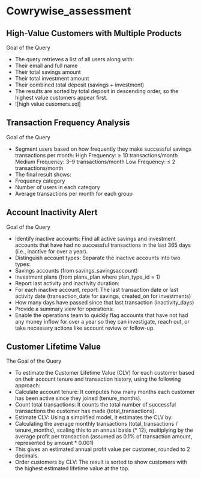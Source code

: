 # Cowrywise_assessment
##  High-Value Customers with Multiple Products
Goal of the Query
- The query retrieves a list of all users along with:
- Their email and full name
- Their total savings amount
- Their total investment amount
- Their combined total deposit (savings + investment)
- The results are sorted by total deposit in descending order, so the highest value customers appear first.
- ![high value cusomers.sql]

## Transaction Frequency Analysis
Goal of the Query
- Segment users based on how frequently they make successful savings transactions per month:
    High Frequency: ≥ 10 transactions/month
    Medium Frequency: 3–9 transactions/month
    Low Frequency: ≤ 2 transactions/month
- The final result shows:
- Frequency category
- Number of users in each category
- Average transactions per month for each group

## Account Inactivity Alert
Goal of the Query
- Identify inactive accounts:
    Find all active savings and investment accounts that have had no successful transactions in the last 365 days (i.e., inactive for over a year).
- Distinguish account types:
    Separate the inactive accounts into two types:
- Savings accounts (from savings_savingsaccount)
- Investment plans (from plans_plan where plan_type_id = 1)
- Report last activity and inactivity duration:
- For each inactive account, report:
    The last transaction date or last activity date (transaction_date for savings, created_on for investments)
- How many days have passed since that last transaction (inactivity_days)
- Provide a summary view for operations:
- Enable the operations team to quickly flag accounts that have not had any money inflow for over a year so they can investigate, reach out, or take necessary actions like account review or follow-up.

## Customer Lifetime Value
The Goal of the Query 
- To estimate the Customer Lifetime Value (CLV) for each customer based on their account tenure and transaction history, using the following approach:
- Calculate account tenure:
It computes how many months each customer has been active since they joined (tenure_months).
- Count total transactions:
It counts the total number of successful transactions the customer has made (total_transactions).
- Estimate CLV:
Using a simplified model, it estimates the CLV by:
- Calculating the average monthly transactions (total_transactions / tenure_months), scaling this to an annual basis (* 12), multiplying by the average profit per transaction (assumed as 0.1% of transaction amount, represented by amount * 0.001)
- This gives an estimated annual profit value per customer, rounded to 2 decimals.
- Order customers by CLV:
The result is sorted to show customers with the highest estimated lifetime value at the top.



